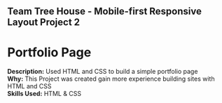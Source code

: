 ## Team Tree House - Mobile-first Responsive Layout Project 2  
# Portfolio Page  
**Description:** Used HTML and CSS to build a simple portfolio page  
**Why:** This Project was created gain more experience building sites with HTML and CSS  
**Skills Used:** HTML & CSS 